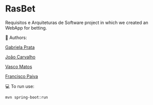 # RasBet
Requisitos e Arquiteturas de Software project in which we created an WebApp for betting.

:busts_in_silhouette: Authors:

[Gabriela Prata](https://github.com/GabrielaPrata)

[João Carvalho](https://github.com/joaoca93166)

[Vasco Matos](https://github.com/vasco1m)

[Francisco Paiva](https://github.com/Francisco-Paiva)

:computer: To run use:

```bash
mvn spring-boot:run

